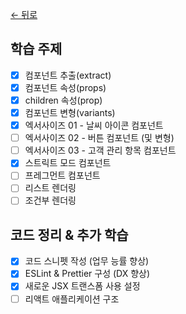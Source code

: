[← 뒤로](../README.md)

## 학습 주제

- [x] 컴포넌트 추출(extract)
- [x] 컴포넌트 속성(props)
- [x] children 속성(prop)
- [x] 컴포넌트 변형(variants)
- [x] 엑서사이즈 01 - 날씨 아이콘 컴포넌트
- [ ] 엑서사이즈 02 - 버튼 컴포넌트 (및 변형)
- [ ] 엑서사이즈 03 - 고객 관리 항목 컴포넌트
- [x] 스트릭트 모드 컴포넌트
- [ ] 프레그먼트 컴포넌트
- [ ] 리스트 렌더링
- [ ] 조건부 렌더링

## 코드 정리 & 추가 학습

- [x] 코드 스니펫 작성 (업무 능률 향상)
- [x] ESLint & Prettier 구성 (DX 향상)
- [x] 새로운 JSX 트랜스폼 사용 설정
- [ ] 리액트 애플리케이션 구조